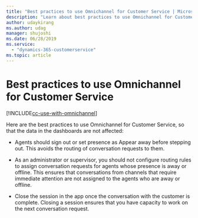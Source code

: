 ```yaml
---
title: "Best practices to use Omnichannel for Customer Service | MicrosoftDocs"
description: "Learn about best practices to use Omnichannel for Customer Service"
author: udaykirang
ms.author: udag
manager: shujoshi
ms.date: 06/28/2019
ms.service: 
  - "dynamics-365-customerservice"
ms.topic: article
---
```


# Best practices to use Omnichannel for Customer Service

[!INCLUDE[cc-use-with-omnichannel](../includes/cc-use-with-omnichannel.md)]

Here are the best practices to use Omnichannel for Customer Service, so that the data in the dashboards are not affected:

-  Agents should sign out or set presence as Appear away before stepping out. This avoids the routing of conversation requests to them.

-  As an administrator or supervisor, you should not configure routing rules to assign conversation requests for agents whose presence is away or offline. This ensures that conversations from channels that require immediate attention are not assigned to the agents who are away or offline. 

-  Close the session in the app once the conversation with the customer is complete. Closing a session ensures that you have capacity to work on the next conversation request. 
